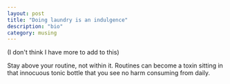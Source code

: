 ```yaml
---
layout: post
title: "Doing laundry is an indulgence"
description: "bio"
category: musing
---
```


(I don't think I have more to add to this)

Stay above your routine, not within it. Routines can become a toxin sitting in that innocuous tonic bottle that you see no harm consuming from daily.